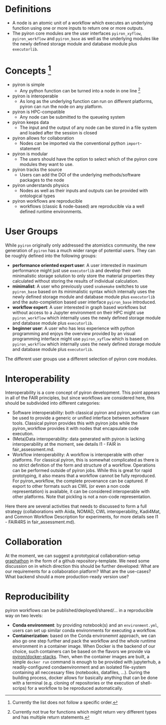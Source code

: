 # Definitions

- A node is an atomic unit of a workflow which executes an underlying function using one or more inputs to return one or more outputs.
- The pyiron core modules are the user interfaces `pyiron_xyflow`, `pyiron_workflow` and `pyiron_base` as well as the underlying modules like the newly defined storage module and database module plus `executorlib`.

# Concepts [^1]

- pyiron is simple
  - Any python function can be turned into a node in one line [^2]
- pyiron is interoperable
  - As long as the underlying function can run on different platforms, pyiron can run the node on any platform.
- pyiron is HPC-compatible
  - Any node can be submitted to the queueing system
- pyiron keeps data
  - The input and the output of any node can be stored in a file system and loaded after the session is closed
- pyiron allows for collaboration
  - Nodes can be imported via the conventional python `import`-statement
- pyiron is modular 
  - The users should have the option to select which of the pyiron core modules they want to use.
- pyiron tracks the source
  - Users can add the DOI of the underlying methods/software packages to the node
- pyiron understands physics
  - Nodes as well as their inputs and outputs can be provided with ontological types
- pyiron workflows are reproducible
  - workflows (classic & node-based) are reproducible via a well defined runtime environments.

# User Groups
While `pyiron` originally only addressed the atomistics community, the new generation of `pyiron` has a much wider range of potential users. They can be roughly defined into the following groups:

* **performance oriented expert user**: A user interested in maximum performance might just use `executorlib` and develop their own minimalistic storage solution to only store the material properties they calculated without storing the results of individual calculation. 
* **minimalist**: A user who previously used `snakemake` switches to use `pyiron_base` based on its minimalistic syntax which internally uses the newly defined storage module and database module plus `executorlib` and the auto-completion based user interface `pyiron_base` introduced. 
* **workflow expert**: A user interested in graph based workflows but without access to a Jupyter environment on their HPC might use `pyiron_workflow` which internally uses the newly defined storage module and database module plus `executorlib`.
* **beginner user**: A user who has less experience with python programming and enjoys the overview provided by an visual programming interface might use `pyiron_xyflow` which is based on `pyiron_workflow` which internally uses the newly defined storage module and database module plus `executorlib`.

The different user groups use a different selection of pyiron core modules. 


# Interoperability

Interoperability is a core concept of pyiron development. This point appears in all of the FAIR principles, but since workflows are considered here, this should be subdivided into different categories:

- Software interoperability: both classical pyiron and pyiron_workflow can be used to provide a generic or unified interface between software tools. Classical pyiron provides this with pyiron jobs while the pyiron_workflow provides it with nodes that encapsulate code execution.
- (Meta)Data interoperability: data generated with pyiron is lacking interoperability at the moment, see details I1 - FAIR in fair_assessment.md.
- Workflow interoperability: A workflow is interoperable with other platforms. For classical pyiron, this is somewhat complicated as there is no strict definition of the form and structure of a workflow. Operations can be performed outside of pyiron jobs. While this is great for rapid prototyping, it also means that a workflow cannot be fully reproduced. For pyiron_workflow, the complete provenance can be captured. If export to other formats such as CWL (or even a non code representation) is available, it can be considered interoperable with other platforms. Note that pickling is not a non-code representation.

Here there are several activities that needs to discussed to form a full strategy (collaborations with Aiida, NOMAD, CWL interoperability, Kadi4Mat, and Common Workflow Description for experiments, for more details see I1 - FAIR4RS in fair_assessment.md).

# Collaboration
At the moment, we can suggest a prototypical collaboration-setup [graphathon](https://github.com/mbruns91/graphathon) in the form of a github repository-template. We need some discussion on in which direction this should be further developed: What are our requirements for a collaboration platform? What are the use-cases? What backend should a more production-ready version use?

# Reproducibility
pyiron workflows can be published/deployed/shared/... in a reproducible way on two levels:
- **Conda environment**: by providing notebook(s) and an `environment.yml`, users can set up similar conda environments for executing a workflow.
- **Containerization**: based on the Conda environemnt approach, we can also go one step further and pack the workflow and the whole runtime environment in a container image. When Docker is the backend of our choice, such containers can be based on  the flavors we provide via [pyiron/docker-stacks](https://github.com/pyiron/docker-stacks). Then, when the container images are built, a simple `docker run` command is enough to be provided with jupyterhub, a readily-configured condaenvironment and an isolated file-system containing all neccessary files (notebooks, datafiles, ...). During the building process, docker allows for basically anything that can be done with a terminal (e.g. cloning of repositories or the execution of shell-scrips) for a workflow to be reproduced automatically.

[^1]: Currently the list does not follow a specific order.
[^2]: Currently not true for functions which might return very different types and has multiple return statements.
